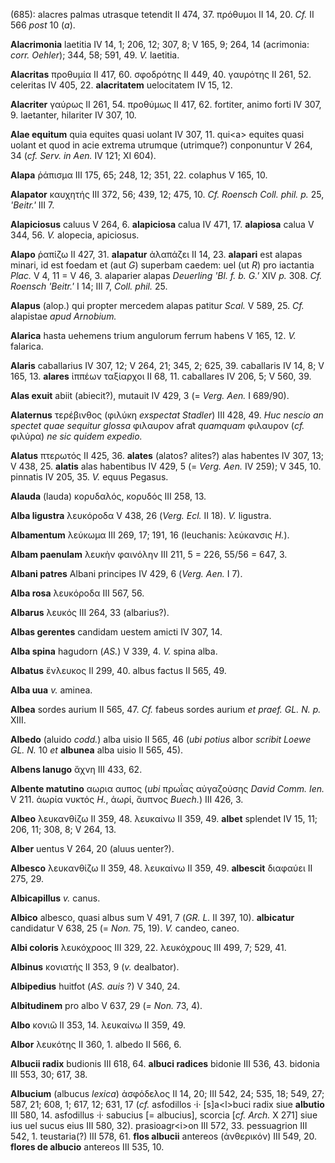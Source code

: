 (685): alacres palmas utrasque tetendit II 474, 37. πρόθυμοι II 14, 20.
*Cf.* II 566 *post* 10 (*a*).

**Alacrimonia** laetitia IV 14, 1; 206, 12; 307, 8; V 165, 9; 264, 14
(acrimonia: *corr. Oehler*); 344, 58; 591, 49. *V.* laetitia.

**Alacritas** προθυμία II 417, 60. σφοδρότης II 449, 40. γαυρότης II
261, 52. celeritas IV 405, 22. **alacritatem** uelocitatem IV 15, 12.

**Alacriter** γαύρως II 261, 54. προθύμως II 417, 62. fortiter, animo
forti IV 307, 9. laetanter, hilariter IV 307, 10.

**Alae equitum** quia equites quasi uolant IV 307, 11. qui\<a\> equites
quasi uolant et quod in acie extrema utrumque (utrimque?) conponuntur V
264, 34 (*cf. Serv. in Aen.* IV 121; XI 604).

**Alapa** ῥάπισμα III 175, 65; 248, 12; 351, 22. colaphus V 165, 10.

**Alapator** καυχητής III 372, 56; 439, 12; 475, 10. *Cf. Roensch Coll.
phil. p.* 25, *'Beitr.'* III 7.

**Alapiciosus** caluus V 264, 6. **alapiciosa** calua IV 471, 17.
**alapiosa** calua V 344, 56. *V.* alopecia, apiciosus.

**Alapo** ῥαπίζω II 427, 31. **alapatur** ἀλαπάζει II 14, 23.
**alapari** est alapas minari, id est foedam et (aut *G*) superbam
caedem: uel (ut *R*) pro iactantia *Plac.* V 4, 11 = V 46, 3. alaparier
alapas *Deuerling 'Bl. f. b. G.'* XIV *p.* 308. *Cf. Roensch 'Beitr.'* I
14; III 7, *Coll. phil.* 25.

**Alapus** (alop.) qui propter mercedem alapas patitur *Scal.* V 589,
25. *Cf.* alapistae *apud Arnobium.*

**Alarica** hasta uehemens trium angulorum ferrum habens V 165, 12. *V.*
falarica.

**Alaris** caballarius IV 307, 12; V 264, 21; 345, 2; 625, 39.
caballaris IV 14, 8; V 165, 13. **alares** ἱππέων ταξίαρχοι II 68, 11.
caballares IV 206, 5; V 560, 39.

**Alas exuit** abiit (abiecit?), mutauit IV 429, 3 (= *Verg. Aen.* I
689/90).

**Alaternus** τερέβινθος (φιλύκη *exspectat Stadler*) III 428, 49. *Huc
nescio an spectet quae sequitur glossa* φιλαυρον afrat͂ *quamquam*
φιλαυρον (*cf.* φιλύρα) *ne sic quidem expedio.*

**Alatus** πτερωτός II 425, 36. **alates** (alatos? alites?) alas
habentes IV 307, 13; V 438, 25. **alatis** alas habentibus IV 429, 5 (=
*Verg. Aen.* IV 259); V 345, 10. pinnatis IV 205, 35. *V.* equus
Pegasus.

**Alauda** (lauda) κορυδαλός, κορυδός III 258, 13.

**Alba ligustra** λευκόροδα V 438, 26 (*Verg. Ecl.* II 18). *V.*
ligustra.

**Albamentum** λεύκωμα III 269, 17; 191, 16 (leuchanis: λεύκανσις
*H.*).

**Albam paenulam** λευκὴν φαινόλην III 211, 5 = 226, 55/56 = 647, 3.

**Albani patres** Albani principes IV 429, 6 (*Verg. Aen.* I 7).

**Alba rosa** λευκόροδα III 567, 56.

**Albarus** λευκός III 264, 33 (albarius?).

**Albas gerentes** candidam uestem amicti IV 307, 14.

**Alba spina** hagudorn (*AS.*) V 339, 4. *V.* spina alba.

**Albatus** ἔνλευκος II 299, 40. albus factus II 565, 49.

**Alba uua** *v.* aminea.

**Albea** sordes aurium II 565, 47. *Cf.* fabeus sordes aurium *et*
*praef. GL. N. p.* XIII.

**Albedo** (aluido *codd.*) alba uisio II 565, 46 (*ubi potius* albor
*scribit Loewe GL. N.* 10 *et* **albunea** alba uisio II 565, 45).

**Albens lanugo** ἄχνη III 433, 62.

**Albente matutino** αωρια αυπος (*ubi* πρωΐας αὐγαζούσης *David Comm.
Ien.* V 211. ἀωρία νυκτός *H.*, ἀωρί, ἄυπνος *Buech.*) III 426, 3.

**Albeo** λευκανθίζω II 359, 48. λευκαίνω II 359, 49. **albet** splendet
IV 15, 11; 206, 11; 308, 8; V 264, 13.

**Alber** uentus V 264, 20 (aluus uenter?).

**Albesco** λευκανθίζω II 359, 48. λευκαίνω II 359, 49. **albescit**
διαφαύει II 275, 29.

**Albicapillus** *v.* canus.

**Albico** albesco, quasi albus sum V 491, 7 (*GR. L.* II 397, 10).
**albicatur** candidatur V 638, 25 (= *Non.* 75, 19). *V.* candeo,
caneo.

**Albi coloris** λευκόχροος III 329, 22. λευκόχρους III 499, 7; 529, 41.

**Albinus** κονιατής II 353, 9 (*v.* dealbator).

**Albipedius** huitfot (*AS. auis* ?) V 340, 24.

**Albitudinem** pro albo V 637, 29 (*= Non.* 73, 4).

**Albo** κονιῶ II 353, 14. λευκαίνω II 359, 49.

**Albor** λευκότης II 360, 1. albedo II 566, 6.

**Albucii radix** budionis III 618, 64. **albuci radices** bidonie III
536, 43. bidonia III 553, 30; 617, 38.

**Albucium** (albucus *lexica*) ἀσφόδελος II 14, 20; III 542, 24; 535,
18; 549, 27; 587, 21; 608, 1; 617, 12; 631, 17 (*cf.* asfodillos ·i·
[s]a\<l\>buci radix siue **albutio** III 580, 14. asfodillus ·i·
sabucius [= albucius], scorcia [*cf. Arch.* X 271] siue ius uel
sucus eius III 580, 32). prasioagr\<i\>on III 572, 33. pessuagrion III
542, 1. teustaria(?) III 578, 61. **flos albucii** antereos (ἀνθερικόν)
III 549, 20. **flores de albucio** antereos III 535, 10.
